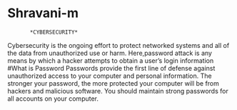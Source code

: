 # Shravani-m
           *CYBERSECURITY*
Cybersecurity is the ongoing effort to protect networked 
systems and all of the data from unauthorized use or harm.
Here,password attack is any means by which a hacker attempts to obtain a user’s login information
#What is Password
Passwords provide the first line of defense against unauthorized
access to your computer and personal information.
The stronger your password, the more protected your computer 
will be from hackers and malicious software. 
You should maintain strong passwords for all accounts on your computer.


